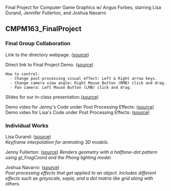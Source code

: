Final Project for Computer Game Graphics w/ Angus Forbes, starring Lisa Durand, Jennifer Fullerton, and Joshua Navarro

## CMPM163_FinalProject


### Final Group Collaboration

Link to the directory webpage. ([source](https://jenfullerton.github.io/CMPM163_FinalProject))

Direct link to Final Project Demo. ([source](https://jenfullerton.github.io/CMPM163_FinalProject/FinalProject_Full/finalIndex.html))

    How to control:
      - Change post-processing visual effect: Left & Right arrow keys.
      - Change camera view angle: Right Mouse Button (RMB) click and drag.
      - Pan camera: Left Mouse Button (LMB) click and drag.

Slides for our in-class presentation.([source](https://docs.google.com/presentation/d/17jqcwxLjDDPo3E5A8rVEcFwYzdvr0abvMZQhG1RgUuk/edit?usp=sharing))</small>  

Demo video for Jenny's Code under Post Processing Effects: ([source](https://youtu.be/TqmUfhQraVk))</small>
Demo video for Lisa's Code under Post Processing Effects: ([source](https://youtu.be/baPAJ2B4WJs))</small>

### Individual Works
Lisa Durand:
([source](https://jenfullerton.github.io/CMPM163_FinalProject/IndividualWork/LisasFinalProjectWork/LisasFinal/FinalProject.html))</small>  
  _Keyframe interpolation for animating 3D models._

Jenny Fullerton:
([source](https://jenfullerton.github.io/CMPM163_FinalProject/IndividualWork/JennysFinalProject/jfullertFinalTest.html))</small> 
  _Renders geometry with a halftone-dot pattern using gl_FragCoord and the Phong lighting model._

Joshua Navarro:
([source](https://jenfullerton.github.io/CMPM163_FinalProject/IndividualWork/NavarroFinalProject/FinalProject/pages/finalIndex.html))</small>  
  _Post processing effects that get applied to an object. Includes different effects such as greyscale, sepia, and a dot matrix like grid along with others._
